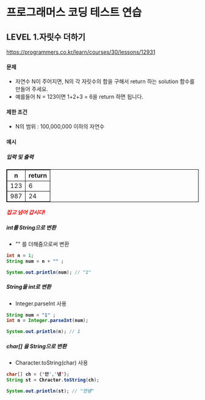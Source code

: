 # 프로그래머스 코딩 테스트 연습 
## LEVEL 1.자릿수 더하기
https://programmers.co.kr/learn/courses/30/lessons/12931


#### 문제
- 자연수 N이 주어지면, N의 각 자릿수의 합을 구해서 return 하는 solution 함수를 만들어 주세요.
- 예를들어 N = 123이면 1+2+3 = 6을 return 하면 됩니다.

#### 제한 조건
- N의 범위 : 100,000,000 이하의 자연수

#### 예시
##### 입력 및 출력
|n|return|
|----|----|
|123|6|
|987|24|



<span>*집고 넘어 갑시다!*</span></br>

##### int를 String으로 변환
- "" 를 더해줌으로써 변환
```java
int n = 1;
String num = n + "" ;

System.out.println(num); // "1" 
```

##### String을 int로 변환
- Integer.parseInt 사용
```java
String num = "1" ;
int n = Integer.parseInt(num);

System.out.println(n); // 1 
```

##### char[] 을 String으로 변환
- Character.toString(char) 사용
```java
char[] ch = {'안','녕'};
String st = Chracter.toString(ch);

System.out.println(st); // "안녕" 
```


<style type="text/css">
span{
	color:red;
	font-weight:bold;
}

table, td, th {
        border:0.5px solid black;
}
</style>
